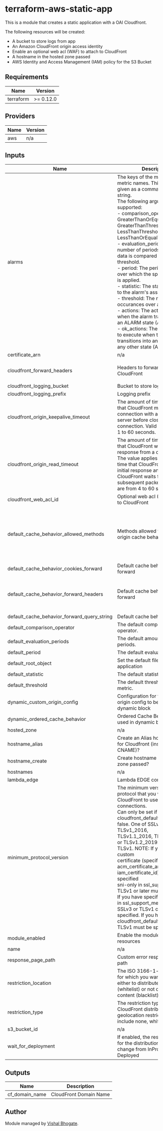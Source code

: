 # terraform-aws-static-app

This is a module that creates a static application with a OAI Cloudfront.

The following resources will be created:
 - A bucket to store logs from app
 - An Amazon CloudFront origin access identity
 - Enable an optional web acl (WAF) to attach to CloudFront
 - A hostname in the hosted zone passed
 - AWS Identity and Access Management (IAM) policy for the S3 Bucket

<!--- BEGIN_TF_DOCS --->

## Requirements

| Name | Version |
|------|---------|
| terraform | >= 0.12.0 |

## Providers

| Name | Version |
|------|---------|
| aws | n/a |

## Inputs

| Name | Description | Type | Default | Required |
|------|-------------|------|---------|:--------:|
| alarms | The keys of the map are the metric names. This list must be given as a comma-separated string.<br>The following arguments are supported:<br>  - comparison\_operator: GreaterThanOrEqualToThreshold, GreaterThanThreshold, LessThanThreshold, LessThanOrEqualToThreshold<br>  - evaluation\_periods: The number of periods over which data is compared to the specified threshold.<br>  - period: The period in seconds over which the specified statistic is applied.<br>  - statistic: The statistic to apply to the alarm's associated metric.<br>  - threshold: The number of occurances over a given period.<br>  - actions: The actions to execute when the alarm transitions into an ALARM state (ARN). <br>  - ok\_actions: The list of actions to execute when this alarm transitions into an OK state from any other state (ARN). | `map(any)` | `{}` | no |
| certificate\_arn | n/a | `any` | n/a | yes |
| cloudfront\_forward\_headers | Headers to forward to origin from CloudFront | `list` | <pre>[<br>  "*"<br>]</pre> | no |
| cloudfront\_logging\_bucket | Bucket to store logs from app | `string` | `""` | no |
| cloudfront\_logging\_prefix | Logging prefix | `string` | `""` | no |
| cloudfront\_origin\_keepalive\_timeout | The amount of time, in seconds, that CloudFront maintains an idle connection with a custom origin server before closing the connection. Valid values are from 1 to 60 seconds. | `number` | `5` | no |
| cloudfront\_origin\_read\_timeout | The amount of time, in seconds, that CloudFront waits for a response from a custom origin. The value applies both to the time that CloudFront waits for an initial response and the time that CloudFront waits for each subsequent packet. Valid values are from 4 to 60 seconds. | `number` | `30` | no |
| cloudfront\_web\_acl\_id | Optional web acl (WAF) to attach to CloudFront | `string` | `""` | no |
| default\_cache\_behavior\_allowed\_methods | Methods allowed for default origin cache behavior | `list` | <pre>[<br>  "DELETE",<br>  "GET",<br>  "HEAD",<br>  "OPTIONS",<br>  "PATCH",<br>  "POST",<br>  "PUT"<br>]</pre> | no |
| default\_cache\_behavior\_cookies\_forward | Default cache behavior cookies forward | `string` | `"all"` | no |
| default\_cache\_behavior\_forward\_headers | Default cache behavior headers forward | `list` | <pre>[<br>  "Access-Control-Request-Headers",<br>  "Access-Control-Request-Method",<br>  "Origin"<br>]</pre> | no |
| default\_cache\_behavior\_forward\_query\_string | Default cache behavior forward | `bool` | `true` | no |
| default\_comparison\_operator | The default comparison operator. | `string` | `"GreaterThanOrEqualToThreshold"` | no |
| default\_evaluation\_periods | The default amount of evaluation periods. | `number` | `2` | no |
| default\_period | The default evaluation period. | `number` | `60` | no |
| default\_root\_object | Set the default file for the application | `string` | `"index.html"` | no |
| default\_statistic | The default statistic. | `string` | `"Average"` | no |
| default\_threshold | The default threshold for the metric. | `number` | `5` | no |
| dynamic\_custom\_origin\_config | Configuration for the custom origin config to be used in dynamic block | `any` | `[]` | no |
| dynamic\_ordered\_cache\_behavior | Ordered Cache Behaviors to be used in dynamic block | `any` | `[]` | no |
| hosted\_zone | n/a | `any` | n/a | yes |
| hostname\_alias | Create an Alias host in route53 for Cloudfront (instead of CNAME)? | `bool` | `false` | no |
| hostname\_create | Create hostname in the hosted zone passed? | `bool` | `true` | no |
| hostnames | n/a | `list(string)` | n/a | yes |
| lambda\_edge | Lambda EDGE configuration | `list` | `[]` | no |
| minimum\_protocol\_version | The minimum version of the SSL protocol that you want CloudFront to use for HTTPS connections. <br>    Can only be set if cloudfront\_default\_certificate = false. One of SSLv3, TLSv1, TLSv1\_2016, <br>    TLSv1.1\_2016, TLSv1.2\_2018 or TLSv1.2\_2019. Default: TLSv1. NOTE: If you are using a custom <br>    certificate (specified with acm\_certificate\_arn or iam\_certificate\_id), and have specified <br>    sni-only in ssl\_support\_method, TLSv1 or later must be specified. If you have specified vip <br>    in ssl\_support\_method, only SSLv3 or TLSv1 can be specified. If you have specified <br>    cloudfront\_default\_certificate, TLSv1 must be specified. | `string` | `"TLSv1.2_2019"` | no |
| module\_enabled | Enable the module to create resources | `bool` | `true` | no |
| name | n/a | `any` | n/a | yes |
| response\_page\_path | Custom error response page path | `string` | `"/index.html"` | no |
| restriction\_location | The ISO 3166-1-alpha-2 codes for which you want CloudFront either to distribute your content (whitelist) or not distribute your content (blacklist) | `list(any)` | `[]` | no |
| restriction\_type | The restriction type of your CloudFront distribution geolocation restriction. Options include none, whitelist, blacklist | `string` | `"none"` | no |
| s3\_bucket\_id | n/a | `any` | n/a | yes |
| wait\_for\_deployment | If enabled, the resource will wait for the distribution status to change from InProgress to Deployed | `bool` | `false` | no |

## Outputs

| Name | Description |
|------|-------------|
| cf\_domain\_name | CloudFront Domain Name |

<!--- END_TF_DOCS --->

## Author
Module managed by [Vishal Bhogate](https://github.com/vishalbhogate).

